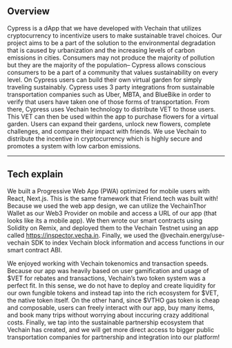 ## Overview

Cypress is a dApp that we have developed with Vechain that utilizes cryptocurrency to incentivize users to make sustainable travel choices. Our project aims to be a part of the solution to the environmental degradation that is caused by urbanization and the increasing levels of carbon emissions in cities. Consumers may not produce the majority of pollution but they are the majority of the population– Cypress allows conscious consumers to be a part of a community that values sustainability on every level. On Cypress users can build their own virtual garden for simply traveling sustainably. Cypress uses 3 party integrations from sustainable transportation companies such as Uber, MBTA, and BlueBike in order to verify that users have taken one of those forms of transportation. From there, Cypress uses Vechain technology to distribute VET to those users. This VET can then be used within the app to purchase flowers for a virtual garden. Users can expand their gardens, unlock new flowers, complete challenges, and compare their impact with friends. We use Vechain to distribute the incentive in cryptocurrency which is highly secure and promotes a system with low carbon emissions. 

---

## Tech explain

We built a Progressive Web App (PWA) optimized for mobile users with React, Next.js. This is the same framework that Friend.tech was built with! Because we used the web app design, we can utilize the VechainThor Wallet as our Web3 Provider on mobile and access a URL of our app (that looks like its a mobile app). We then wrote our smart contracts using Solidity on Remix, and deployed them to the Vechain Testnet using an app called https://inspector.vecha.in. Finally, we used the @vechain.energy/use-vechain SDK to index Vechain block information and access functions in our smart contract ABI. 

We enjoyed working with Vechain tokenomics and transaction speeds. Because our app was heavily based on user gamification and usage of $VET for rebates and transactions, Vechain’s two token system was a perfect fit. In this sense, we do not have to deploy and create liquidity for our own fungible tokens and instead tap into the rich ecosystem for $VET, the native token itself. On the other hand, since $VTHO gas token is cheap and composable, users can freely interact with our app, buy many items, and book many trips without worrying about inccuring crazy additional costs. Finally, we tap into the sustainable partnership ecosystem that Vechain has created, and we will get more direct access to bigger public transportation companies for partnership and integration into our platform!
